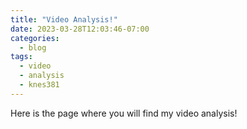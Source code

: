 ```yaml
---
title: "Video Analysis!"
date: 2023-03-28T12:03:46-07:00
categories:
  - blog
tags:
  - video
  - analysis
  - knes381
---
```



Here is the page where you will find my video analysis!

<img src="{{ site.url }}{{site.baseurl }}/assets/images/video.mp4" alt="">
